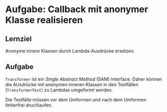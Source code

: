 # Aufgabe: Callback mit anonymer Klasse realisieren

## Lernziel

Anonyme innere Klassen durch Lambda-Ausdrücke ersetzen.


## Aufgabe

``Transformer`` ist ein *Single Abstract Method* (SAM) Interface. Daher können die AUsdrücke mit anonymen inneren Klassen in den Testfällen (`TransformerTest`) zu Lambdas umgeformt werden.

Die Testfälle müssen vor dem Umformen und nach dem Umformen fehlerfrei druchlaufen.  